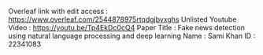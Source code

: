 Overleaf link with edit access : https://www.overleaf.com/2544878975rtqdgjbyxghs
Unlisted Youtube Video : https://youtu.be/Tp4EkDc0cQ4
Paper Title : Fake news detection using natural language processing and deep learning
Name : Sami Khan 
ID : 22341083
